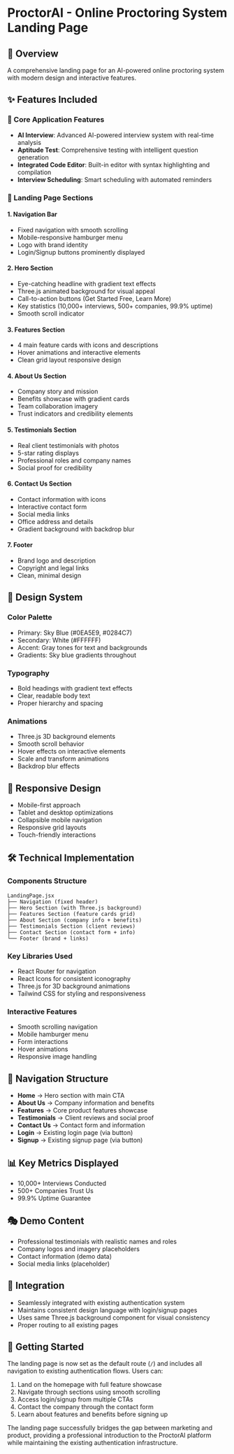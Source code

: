 # ProctorAI - Online Proctoring System Landing Page

## 🚀 Overview

A comprehensive landing page for an AI-powered online proctoring system with modern design and interactive features.

## ✨ Features Included

### 🎯 Core Application Features

- **AI Interview**: Advanced AI-powered interview system with real-time analysis
- **Aptitude Test**: Comprehensive testing with intelligent question generation
- **Integrated Code Editor**: Built-in editor with syntax highlighting and compilation
- **Interview Scheduling**: Smart scheduling with automated reminders

### 📱 Landing Page Sections

#### 1. **Navigation Bar**

- Fixed navigation with smooth scrolling
- Mobile-responsive hamburger menu
- Logo with brand identity
- Login/Signup buttons prominently displayed

#### 2. **Hero Section**

- Eye-catching headline with gradient text effects
- Three.js animated background for visual appeal
- Call-to-action buttons (Get Started Free, Learn More)
- Key statistics (10,000+ interviews, 500+ companies, 99.9% uptime)
- Smooth scroll indicator

#### 3. **Features Section**

- 4 main feature cards with icons and descriptions
- Hover animations and interactive elements
- Clean grid layout responsive design

#### 4. **About Us Section**

- Company story and mission
- Benefits showcase with gradient cards
- Team collaboration imagery
- Trust indicators and credibility elements

#### 5. **Testimonials Section**

- Real client testimonials with photos
- 5-star rating displays
- Professional roles and company names
- Social proof for credibility

#### 6. **Contact Us Section**

- Contact information with icons
- Interactive contact form
- Social media links
- Office address and details
- Gradient background with backdrop blur

#### 7. **Footer**

- Brand logo and description
- Copyright and legal links
- Clean, minimal design

## 🎨 Design System

### **Color Palette**

- Primary: Sky Blue (#0EA5E9, #0284C7)
- Secondary: White (#FFFFFF)
- Accent: Gray tones for text and backgrounds
- Gradients: Sky blue gradients throughout

### **Typography**

- Bold headings with gradient text effects
- Clear, readable body text
- Proper hierarchy and spacing

### **Animations**

- Three.js 3D background elements
- Smooth scroll behavior
- Hover effects on interactive elements
- Scale and transform animations
- Backdrop blur effects

## 📱 Responsive Design

- Mobile-first approach
- Tablet and desktop optimizations
- Collapsible mobile navigation
- Responsive grid layouts
- Touch-friendly interactions

## 🛠 Technical Implementation

### **Components Structure**

```
LandingPage.jsx
├── Navigation (fixed header)
├── Hero Section (with Three.js background)
├── Features Section (feature cards grid)
├── About Section (company info + benefits)
├── Testimonials Section (client reviews)
├── Contact Section (contact form + info)
└── Footer (brand + links)
```

### **Key Libraries Used**

- React Router for navigation
- React Icons for consistent iconography
- Three.js for 3D background animations
- Tailwind CSS for styling and responsiveness

### **Interactive Features**

- Smooth scrolling navigation
- Mobile hamburger menu
- Form interactions
- Hover animations
- Responsive image handling

## 🔧 Navigation Structure

- **Home** → Hero section with main CTA
- **About Us** → Company information and benefits
- **Features** → Core product features showcase
- **Testimonials** → Client reviews and social proof
- **Contact Us** → Contact form and information
- **Login** → Existing login page (via button)
- **Signup** → Existing signup page (via button)

## 📊 Key Metrics Displayed

- 10,000+ Interviews Conducted
- 500+ Companies Trust Us
- 99.9% Uptime Guarantee

## 🎭 Demo Content

- Professional testimonials with realistic names and roles
- Company logos and imagery placeholders
- Contact information (demo data)
- Social media links (placeholder)

## 🔗 Integration

- Seamlessly integrated with existing authentication system
- Maintains consistent design language with login/signup pages
- Uses same Three.js background component for visual consistency
- Proper routing to all existing pages

## 🚀 Getting Started

The landing page is now set as the default route (`/`) and includes all navigation to existing authentication flows. Users can:

1. Land on the homepage with full feature showcase
2. Navigate through sections using smooth scrolling
3. Access login/signup from multiple CTAs
4. Contact the company through the contact form
5. Learn about features and benefits before signing up

The landing page successfully bridges the gap between marketing and product, providing a professional introduction to the ProctorAI platform while maintaining the existing authentication infrastructure.
